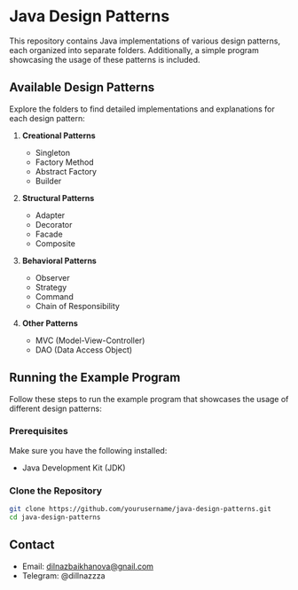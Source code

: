 # Java Design Patterns

This repository contains Java implementations of various design patterns, each organized into separate folders. Additionally, a simple program showcasing the usage of these patterns is included.

## Available Design Patterns

Explore the folders to find detailed implementations and explanations for each design pattern:

1. **Creational Patterns**
   - Singleton
   - Factory Method
   - Abstract Factory
   - Builder

2. **Structural Patterns**
   - Adapter
   - Decorator
   - Facade
   - Composite

3. **Behavioral Patterns**
   - Observer
   - Strategy
   - Command
   - Chain of Responsibility

4. **Other Patterns**
   - MVC (Model-View-Controller)
   - DAO (Data Access Object)

## Running the Example Program

Follow these steps to run the example program that showcases the usage of different design patterns:

### Prerequisites

Make sure you have the following installed:

- Java Development Kit (JDK)

### Clone the Repository

```bash
git clone https://github.com/yourusername/java-design-patterns.git
cd java-design-patterns
```

## Contact

- Email: dilnazbaikhanova@gnail.com
- Telegram: @dillnazzza

